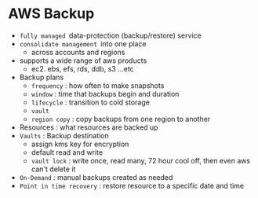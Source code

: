 # AWS Backup

- `fully managed `data-protection (backup/restore) service
- `consolidate management `into one place
  - across accounts and regions
- supports a wide range of aws products
  - ec2. ebs, efs, rds, ddb, s3 ...etc
- Backup plans
  - `frequency` : how often to make snapshots
  - `window` : time that backups begin and duration
  - `lifecycle` : transition to cold storage
  - `vault`
  - `region copy` : copy backups from one region to another
- Resources : what resources are backed up
- `Vaults` : Backup destination
  - assign kms key for encryption
  - default read and write
  - `vault lock` : write once, read many, 72 hour cool off, then even aws can't delete it
- `On-Demand` : manual backups created as needed
- `Point in time recovery` : restore resource to a specific date and time
